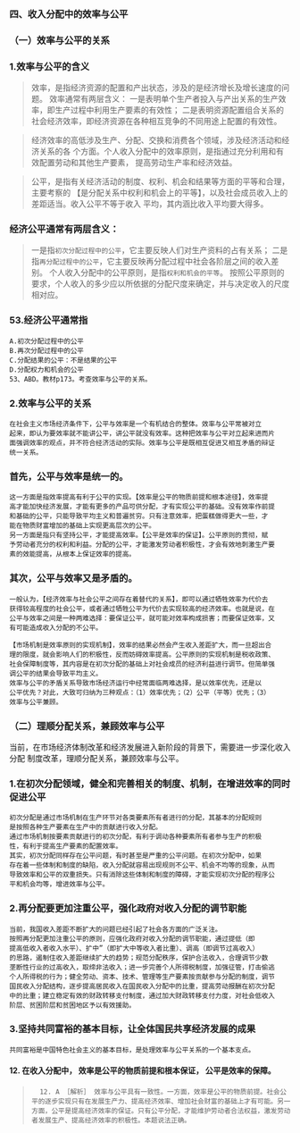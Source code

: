 ### 四、收入分配中的效率与公平
### （一）效率与公平的关系
### 1.效率与公平的含义
>   效率，是指经济资源的配置和产出状态，涉及的是经济增长及增长速度的问题。
效率通常有两层含义：
    一是表明单个生产者投入与产出关系的生产效率，即生产过程中利用生产要素的有效性；
    二是表明资源配置组合关系的社会经济效率，即经济资源在各种相互竞争的不同用途上配置的有效性。

>   经济效率的高低涉及生产、分配、交换和消费各个领域，涉及经济活动和经济关系的各
    个方面。个人收入分配中的效率原则，是指通过充分利用和有效配置劳动和其他生产要素，
    提高劳动生产率和经济效益。


>   公平，是指有关经济活动的制度、权利、机会和结果等方面的平等和合理，主要考察的
    【是分配关系中权利和机会上的平等】，以及社会成员收入上的差距适当。收入公平不等于收入
    平均，其内涵比收入平均要大得多。

### 经济公平通常有两层含义：
>   一是指`初次分配过程中的公平`，它主要反映人们对生产资料的占有关系；
    二是指`再分配过程中的公平`，它主要反映再分配过程中社会各阶层之间的收入差别。
    个人收入分配中的公平原则，是指`权利和机会的平等`。
    按照公平原则的要求，个人收入的多少应以所依据的分配尺度来确定，并与决定收入的尺度相对应。

### 53.经济公平通常指
    A.初次分配过程中的公平
    B.再次分配过程中的公平
    C.分配结果的公平：不是结果的公平
    D.分配权力和机会的公平
    53、ABD。教材p173。考查效率与公平的关系。

### 2.效率与公平的关系
    在社会主义市场经济条件下，公平与效率是一个有机结合的整体。效率与公平常被对立
    起来，即认为要效率就不能讲公平，讲公平就没有效率。这种把效率与公平对立起来进而片
    面强调效率的观点，并不符合经济活动的实际。效率与公平是既相互促进又相互矛盾的辩证
    统一关系。
### 首先，公平与效率是统一的。
    这一方面是指效率提高有利于公平的实现。【效率是公平的物质前提和根本途径】，效率提
    高才能加快经济发展，才能有更多的产品可供分配，才有实现公平的基础。没有效率作前提
    和基础的公平，只能导致平均主义和普遍贫穷。只有注意效率，把蛋糕做得更大一些，才
    能在物质财富增加的基础上实现更高层次的公平。
    另一方面是指只有坚持公平，才能提高效率。【公平是效率的保证】。公平原则的贯彻，赋
    予劳动者充分的权利和利益。分配的公平，才能激发劳动者积极性，才会有效地刺激生产要
    素的效能提高，从根本上保证效率的提高。
### 其次，公平与效率又是矛盾的。
    一般认为，【经济效率与社会公平之间存在着替代的关系】，即可以通过牺牲效率为代价去
    获得较高程度的社会公平，或者通过牺牲公平为代价去实现较高的经济效率。也就是说，在
    公平与效率之间是一种两难选择：要保证公平，就可能对效率构成损害；而要保证效率，又
    有可能造成收入分配的不公平。

    【市场机制是效率原则的实现机制】，效率的结果必然会产生收入差距扩大，而一旦超出合
    理的限度，就会影响人们的积极性，反而妨碍效率提高。公平原则的实现机制是税收政策、
    社会保障制度等，其内容是在初次分配的基础上对社会成员的经济利益进行调节。但简单强
    调公平的结果会导致平均主义。
    效率与公平的矛盾关系导致市场经济运行中经常面临两难选择，是以效率优先，还是以
    公平优先？对此，大致可归纳为三种观点：（1）效率优先；（2）公平（平等）优先；（3）
    效率与公平兼顾。

### （二）理顺分配关系，兼顾效率与公平
当前，在市场经济体制改革和经济发展进入新阶段的背景下，需要进一步深化收入分配
制度改革，理顺分配关系，兼顾效率与公平。
### 1.在初次分配领域，健全和完善相关的制度、机制，在增进效率的同时促进公平
    初次分配是通过市场机制在生产环节对各类要素所有者进行的分配，其基本的分配规则
    是按照各种生产要素在生产中的贡献进行收入分配。
    通过市场机制按要素贡献进行的初次分配，有利于调动各种要素所有者参与生产的积极
    性，有利于提高生产要素的配置效率。
    其实，初次分配同样存在公平问题，有时甚至是严重的公平问题。在初次分配中，如果
    存在着一些体制和制度的缺陷，收入分配就容易出现规则不公平、机会不均等的现象，从而
    导致效率和公平的双重损失。只有消除这些体制和制度的障碍，才能实现初次分配的程序公
    平和机会均等，增进效率与公平。
### 2.再分配要更加注重公平，强化政府对收入分配的调节职能
    当前，我国收入差距不断扩大的问题已经引起了社会各方面的广泛关注。
    按照再分配更加注重公平的原则，应强化政府对收入分配的调节职能，通过提低（即
    提高低收入者收入水平）、扩中”（即扩大中等收入者比重）、调高（即调节过高收入）
    的思路，遏制住收入差距继续扩大的趋势；规范分配秩序，保护合法收入，合理调节少数
    垄断性行业的过高收入，取缔非法收入；进一步完善个人所得税制度，加强征管，打击偷逃
    个人所得税的行为；健全劳动、资本、技术、管理等生产要素按贡献参与分配的制度，调节
    国民收入分配结构，逐步提高居民收入在国民收入分配中的比重，提高劳动报酬在初次分配
    中的比重；建立稳定有效的财政转移支付制度，通过加大财政转移支付力度，对社会低收入
    阶层、贫困阶层和贫困地区予以有效援助。
### 3.坚持共同富裕的基本目标，让全体国民共享经济发展的成果
    共同富裕是中国特色社会主义的基本目标，是处理效率与公平关系的一个基本支点。

#### 12. 在收入分配中， 效率是公平的物质前提和根本保证， 公平是效率的保障。
>       12. A ［解析］ 效率与公平具有一致性。一方面，效率是公平的物质前提。社会公平的逐步实现只有在发展生产力、提高经济效率、增加社会财富的基础上才有可能。另一方面，公平是提高经济效率的保证。只有公平分配，才能维护劳动者合法权益，激发劳动者发展生产、提高经济效率的积极性。本题说法正确。